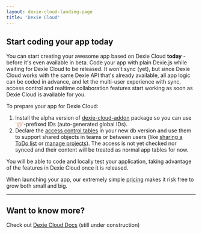 ```yaml
---
layout: dexie-cloud-landing-page
title: 'Dexie Cloud'
---
```

## Start coding your app today

You can start creating your awesome app based on Dexie Cloud **today** - before it's even available in beta. Code your app with plain Dexie.js while waiting for Dexie Cloud to be released. It won't sync (yet), but since Dexie Cloud works with the same Dexie API that's already available, all app logic can be coded in advance, and let the multi-user experience with sync, access control and realtime collaboration features start working as soon as Dexie Cloud is available for you.

To prepare your app for Dexie Cloud:

1. Install the alpha version of [dexie-cloud-addon](https://npmjs.com/dexie-cloud-addon) package so you can use <span style="color: #ce9178;">'@'</span>-prefixed IDs (auto-generated global IDs).
2. Declare the [access control tables](docs/access-control#access-control-tables) in your new db version and use them to support
   shared objects in teams or between users (like [sharing a ToDo list](/cloud/docs/access-control#example-sharable-todo-list) or [manage projects](/cloud/docs/access-control#example-a-simple-project-management-model)). The access is not yet checked nor synced and their content will be treated as normal app tables for now.

You will be able to code and locally test your application, taking advantage of the features in Dexie Cloud once it is released.

When launching your app, our extremely simple [pricing](/cloud/pricing) makes it risk free to grow both small and big.

<hr/>

## Want to know more?
Check out [Dexie Cloud Docs](/cloud/docs/) (still under construction)

<br/>
